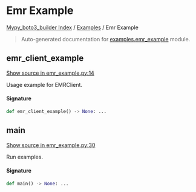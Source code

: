 # Emr Example

[Mypy_boto3_builder Index](../README.md#mypy_boto3_builder-index) / [Examples](./index.md#examples) / Emr Example

> Auto-generated documentation for [examples.emr_example](https://github.com/youtype/mypy_boto3_builder/blob/main/examples/emr_example.py) module.

## emr_client_example

[Show source in emr_example.py:14](https://github.com/youtype/mypy_boto3_builder/blob/main/examples/emr_example.py#L14)

Usage example for EMRClient.

#### Signature

```python
def emr_client_example() -> None: ...
```



## main

[Show source in emr_example.py:30](https://github.com/youtype/mypy_boto3_builder/blob/main/examples/emr_example.py#L30)

Run examples.

#### Signature

```python
def main() -> None: ...
```
